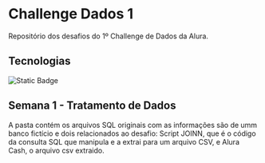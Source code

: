 # Challenge Dados 1
Repositório dos desafios do 1º Challenge de Dados da Alura.

## Tecnologias
![Static Badge](https://img.shields.io/badge/SQL-MySQL-blue) 

## Semana 1 - Tratamento de Dados
A pasta contém os arquivos SQL originais com as informações são de umm banco fictício e dois relacionados ao desafio: Script JOINN, que é o código da consulta SQL que manipula e a extrai para um arquivo CSV, e Alura Cash, o arquivo csv extraido. 

